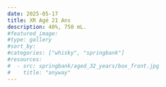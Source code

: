 ```yaml
---
date: 2025-05-17
title: XR Agé 21 Ans
description: 40%, 750 mL.
#featured_image: 
#type: gallery
#sort_by: 
#categories: ["whisky", "springbank"]
#resources:
#  - src: springbank/aged_32_years/box_front.jpg
#    title: "anyway"
---
```

